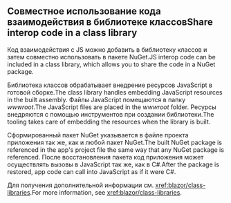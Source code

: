 ## <a name="share-interop-code-in-a-class-library"></a><span data-ttu-id="f62a4-101">Совместное использование кода взаимодействия в библиотеке классов</span><span class="sxs-lookup"><span data-stu-id="f62a4-101">Share interop code in a class library</span></span>

<span data-ttu-id="f62a4-102">Код взаимодействия с JS можно добавить в библиотеку классов и затем совместно использовать в пакете NuGet.</span><span class="sxs-lookup"><span data-stu-id="f62a4-102">JS interop code can be included in a class library, which allows you to share the code in a NuGet package.</span></span>

<span data-ttu-id="f62a4-103">Библиотека классов обрабатывает внедрение ресурсов JavaScript в готовой сборке.</span><span class="sxs-lookup"><span data-stu-id="f62a4-103">The class library handles embedding JavaScript resources in the built assembly.</span></span> <span data-ttu-id="f62a4-104">Файлы JavaScript помещаются в папку *wwwroot*.</span><span class="sxs-lookup"><span data-stu-id="f62a4-104">The JavaScript files are placed in the *wwwroot* folder.</span></span> <span data-ttu-id="f62a4-105">Ресурсы внедряются с помощью инструментов при создании библиотеки.</span><span class="sxs-lookup"><span data-stu-id="f62a4-105">The tooling takes care of embedding the resources when the library is built.</span></span>

<span data-ttu-id="f62a4-106">Сформированный пакет NuGet указывается в файле проекта приложения так же, как и любой пакет NuGet.</span><span class="sxs-lookup"><span data-stu-id="f62a4-106">The built NuGet package is referenced in the app's project file the same way that any NuGet package is referenced.</span></span> <span data-ttu-id="f62a4-107">После восстановления пакета код приложения может осуществлять вызовы в JavaScript так же, как в C#.</span><span class="sxs-lookup"><span data-stu-id="f62a4-107">After the package is restored, app code can call into JavaScript as if it were C#.</span></span>

<span data-ttu-id="f62a4-108">Для получения дополнительной информации см. <xref:blazor/class-libraries>.</span><span class="sxs-lookup"><span data-stu-id="f62a4-108">For more information, see <xref:blazor/class-libraries>.</span></span>
